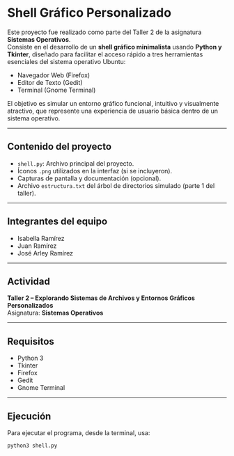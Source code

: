 # Shell Gráfico Personalizado

Este proyecto fue realizado como parte del Taller 2 de la asignatura **Sistemas Operativos**.  
Consiste en el desarrollo de un **shell gráfico minimalista** usando **Python y Tkinter**, diseñado para facilitar el acceso rápido a tres herramientas esenciales del sistema operativo Ubuntu:

- Navegador Web (Firefox)
- Editor de Texto (Gedit)
- Terminal (Gnome Terminal)

El objetivo es simular un entorno gráfico funcional, intuitivo y visualmente atractivo, que represente una experiencia de usuario básica dentro de un sistema operativo.

---

## Contenido del proyecto

- `shell.py`: Archivo principal del proyecto.
- Íconos `.png` utilizados en la interfaz (si se incluyeron).
- Capturas de pantalla y documentación (opcional).
- Archivo `estructura.txt` del árbol de directorios simulado (parte 1 del taller).

---

## Integrantes del equipo

- Isabella Ramírez  
- Juan Ramírez  
- José Arley Ramírez

---

## Actividad

**Taller 2 – Explorando Sistemas de Archivos y Entornos Gráficos Personalizados**  
Asignatura: **Sistemas Operativos**  

---

## Requisitos

- Python 3
- Tkinter
- Firefox
- Gedit
- Gnome Terminal

---

## Ejecución

Para ejecutar el programa, desde la terminal, usa:

```bash
python3 shell.py
